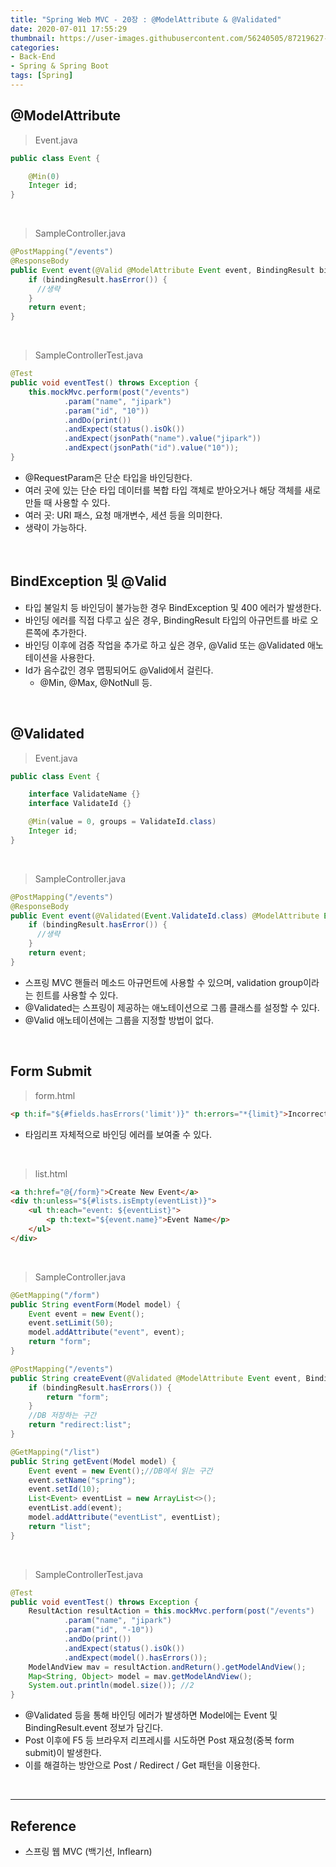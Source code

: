 ```yaml
---
title: "Spring Web MVC - 20장 : @ModelAttribute & @Validated"
date: 2020-07-011 17:55:29
thumbnail: https://user-images.githubusercontent.com/56240505/87219627-c1f8af80-c397-11ea-96bb-83c3f59b7229.png
categories:
- Back-End
- Spring & Spring Boot
tags: [Spring]
---
```


## @ModelAttribute

> Event.java

```java
public class Event {

    @Min(0)
    Integer id;
}
```

<br>

> SampleController.java

```java
@PostMapping("/events")
@ResponseBody
public Event event(@Valid @ModelAttribute Event event, BindingResult bindingResult) {
    if (bindingResult.hasError()) {
      //생략
    }
    return event;
}
```

<br>

> SampleControllerTest.java

```java
@Test
public void eventTest() throws Exception {
    this.mockMvc.perform(post("/events")
            .param("name", "jipark")
            .param("id", "10"))
            .andDo(print())
            .andExpect(status().isOk())
            .andExpect(jsonPath("name").value("jipark"))
            .andExpect(jsonPath("id").value("10"));
}
```

* @RequestParam은 단순 타입을 바인딩한다.
* 여러 곳에 있는 단순 타입 데이터를 복합 타입 객체로 받아오거나 해당 객체를 새로 만들 때 사용할 수 있다.
* 여러 곳: URI 패스, 요청 매개변수, 세션 등을 의미한다.
* 생략이 가능하다.

<br>

## BindException 및 @Valid

* 타입 불일치 등 바인딩이 불가능한 경우 BindException 및 400 에러가 발생한다.
* 바인딩 에러를 직접 다루고 싶은 경우, BindingResult 타입의 아규먼트를 바로 오른쪽에 추가한다.
* 바인딩 이후에 검증 작업을 추가로 하고 싶은 경우, @Valid 또는 @Validated 애노테이션을 사용한다.
* Id가 음수값인 경우 맵핑되어도 @Valid에서 걸린다.
  * @Min, @Max, @NotNull 등.

<br>

## @Validated

> Event.java

```java
public class Event {

    interface ValidateName {}
    interface ValidateId {}

    @Min(value = 0, groups = ValidateId.class)
    Integer id;
}
```

<br>

> SampleController.java

```java
@PostMapping("/events")
@ResponseBody
public Event event(@Validated(Event.ValidateId.class) @ModelAttribute Event event, BindingResult bindingResult) {
    if (bindingResult.hasError()) {
      //생략
    }
    return event;
}
```

* 스프링 MVC 핸들러 메소드 아규먼트에 사용할 수 있으며, validation group이라는 힌트를 사용할 수 있다.
* @Validated는 스프링이 제공하는 애노테이션으로 그룹 클래스를 설정할 수 있다.
* @Valid 애노테이션에는 그룹을 지정할 방법이 없다.

<br>

## Form Submit

> form.html

```html
<p th:if="${#fields.hasErrors('limit')}" th:errors="*{limit}">Incorrect date</p>
```

* 타임리프 자체적으로 바인딩 에러를 보여줄 수 있다.

<br>

> list.html

```html
<a th:href="@{/form}">Create New Event</a>
<div th:unless="${#lists.isEmpty(eventList)}">
    <ul th:each="event: ${eventList}">
        <p th:text="${event.name}">Event Name</p>
    </ul>
</div>
```

<br>

> SampleController.java

```java
@GetMapping("/form")
public String eventForm(Model model) {
    Event event = new Event();
    event.setLimit(50);
    model.addAttribute("event", event);
    return "form";
}

@PostMapping("/events")
public String createEvent(@Validated @ModelAttribute Event event, BindingResult bindingResult, Model model) {
    if (bindingResult.hasErrors()) {
        return "form";
    }
    //DB 저장하는 구간
    return "redirect:list";
}

@GetMapping("/list")
public String getEvent(Model model) {
    Event event = new Event();//DB에서 읽는 구간
    event.setName("spring");
    event.setId(10);
    List<Event> eventList = new ArrayList<>();
    eventList.add(event);
    model.addAttribute("eventList", eventList);
    return "list";
}
```

<br>

> SampleControllerTest.java

```java
@Test
public void eventTest() throws Exception {
    ResultAction resultAction = this.mockMvc.perform(post("/events")
            .param("name", "jipark")
            .param("id", "-10"))
            .andDo(print())
            .andExpect(status().isOk())
            .andExpect(model().hasErrors());
    ModelAndView mav = resultAction.andReturn().getModelAndView();
    Map<String, Object> model = mav.getModelAndView();
    System.out.println(model.size()); //2
}
```

* @Validated 등을 통해 바인딩 에러가 발생하면 Model에는 Event 및 BindingResult.event 정보가 담긴다.
* Post 이후에 F5 등 브라우저 리프레시를 시도하면 Post 재요청(중복 form submit)이 발생한다.
* 이를 해결하는 방안으로 Post / Redirect / Get 패턴을 이용한다.

<br>

---

## Reference

*	스프링 웹 MVC (백기선, Inflearn)
